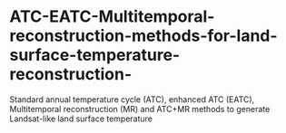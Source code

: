 # ATC-EATC-Multitemporal-reconstruction-methods-for-land-surface-temperature-reconstruction-
Standard annual temperature cycle (ATC),  enhanced ATC (EATC), Multitemporal reconstruction (MR) and ATC+MR methods to generate Landsat-like land surface temperature
